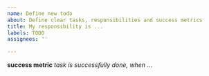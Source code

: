 ```yaml
---
name: Define new todo
about: Define clear tasks, responsibilities and success metrics
title: My responsibility is ...
labels: TODO
assignees: ''

---
```


**success metric**
_task is successfully done, when ..._

